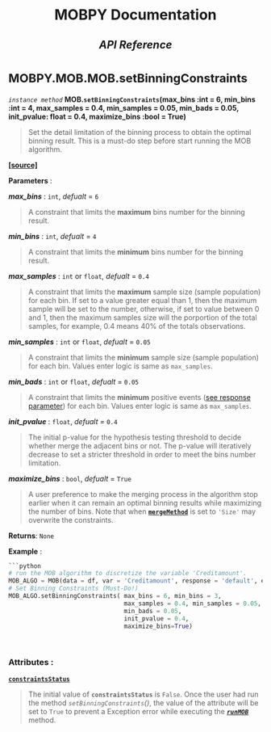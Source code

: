 <h1><strong><p align = center> MOBPY Documentation </p></strong></h1>

<h2><p  align=center><strong style = 'font-style:italic'>API Reference</strong></p></h2>

<h1><span style = 'font-size:smaller'> MOBPY.MOB.MOB.setBinningConstraints </span></h1>

_`instance method`_ **MOB.`setBinningConstraints`(max_bins :int = 6, min_bins :int = 4, max_samples = 0.4, min_samples = 0.05, min_bads = 0.05, init_pvalue: float = 0.4, maximize_bins :bool = True)**

> Set the detail limitation of the binning process to obtain the optimal binning result. This is a must-do step before start running the MOB algorithm.


[**[source]**](https://github.com/ChenTaHung/Monotonic-Optimal-Binning/blob/main/src/MOBPY/MOB.py#L159-L167)

**Parameters** : <br>

__*max_bins*__ : `int`, _defualt_ = `6`

> A constraint that limits the **maximum** bins number for the binning result.

__*min_bins*__ : `int`, _defualt_ = `4`

> A constraint that limits the **minimum** bins number for the binning result.

__*max_samples*__ : `int` or `float`, _defualt_ = `0.4`

> A constraint that limits the **maximum** sample size (sample population) for each bin. If set to a value greater equal than 1, then the maximum sample will be set to the number, otherwise, if set to value between 0 and 1, then the maximum samples size will the porportion of the total samples, for example, 0.4 means 40% of the totals observations.

__*min_samples*__ : `int` or `float`, _defualt_ = `0.05`

> A constraint that limits the **minimum** sample size (sample population) for each bin. Values enter logic is same as `max_samples`. 

__*min_bads*__ : `int` or `float`, _defualt_ = `0.05`

> A constraint that limits the **minimum** positive events ([see response parameter](https://github.com/ChenTaHung/Monotonic-Optimal-Binning/tree/main/doc/MOBPY-MOB-MOB.md)) for each bin. Values enter logic is same as `max_samples`. 

__*init_pvalue*__ : `float`, _defualt_ = `0.4`

> The initial p-value for the hypothesis testing threshold to decide whether merge the adjacent bins or not. The p-value will iteratively decrease to set a stricter threshold in order to meet the bins number limitation.

__*maximize_bins*__ : `bool`, _defualt_ = `True`

> A user preference to make the merging process in the algorithm stop earlier when it can remain an optimal binning results while maximizing the number of bins. Note that when [**`mergeMethod`**]() is set to `'Size'` may overwrite the constraints.

**Returns**: `None`


**Example** :

```python
```python
# run the MOB algorithm to discretize the variable 'Creditamount'.
MOB_ALGO = MOB(data = df, var = 'Creditamount', response = 'default', exclude_value = None) 
# Set Binning Constraints (Must-Do!)
MOB_ALGO.setBinningConstraints( max_bins = 6, min_bins = 3, 
                                max_samples = 0.4, min_samples = 0.05, 
                                min_bads = 0.05, 
                                init_pvalue = 0.4, 
                                maximize_bins=True)
```

<br>

<h3><strong> Attributes : </strong></h3>

[**`constraintsStatus`**](https://github.com/ChenTaHung/Monotonic-Optimal-Binning/blob/main/src/MOBPY/MOB.py#L167)

> The initial value of **`constraintsStatus`** is `False`. Once the user had run the method *`setBinningConstraints`()*, the value of the attribute will be set to `True` to prevent a Exception error while executing the [__*`runMOB`*__](https://github.com/ChenTaHung/Monotonic-Optimal-Binning/tree/main/doc/MOBPY-MOB-MOB-runMOB.md) method.